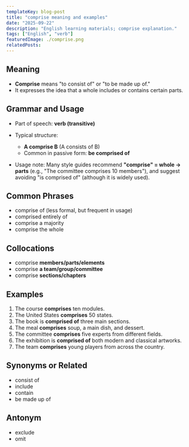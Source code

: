 ```yaml
---
templateKey: blog-post
title: "comprise meaning and examples"
date: "2025-09-22"
description: "English learning materials; comprise explanation."
tags: ["English", "verb"]
featuredImage: ./comprise.png
relatedPosts:
---
```


## Meaning

- **Comprise** means "to consist of" or "to be made up of."
- It expresses the idea that a whole includes or contains certain parts.

## Grammar and Usage

- Part of speech: **verb (transitive)**
- Typical structure:

  - **A comprise B** (A consists of B)
  - Common in passive form: **be comprised of**

- Usage note: Many style guides recommend **"comprise" = whole → parts** (e.g., "The committee comprises 10 members"), and suggest avoiding "is comprised of" (although it is widely used).

## Common Phrases

- comprise of (less formal, but frequent in usage)
- comprised entirely of
- comprise a majority
- comprise the whole

## Collocations

- comprise **members/parts/elements**
- comprise **a team/group/committee**
- comprise **sections/chapters**

## Examples

1. The course **comprises** ten modules.
2. The United States **comprises** 50 states.
3. The book is **comprised of** three main sections.
4. The meal **comprises** soup, a main dish, and dessert.
5. The committee **comprises** five experts from different fields.
6. The exhibition is **comprised of** both modern and classical artworks.
7. The team **comprises** young players from across the country.

## Synonyms or Related

- consist of
- include
- contain
- be made up of

## Antonym

- exclude
- omit
